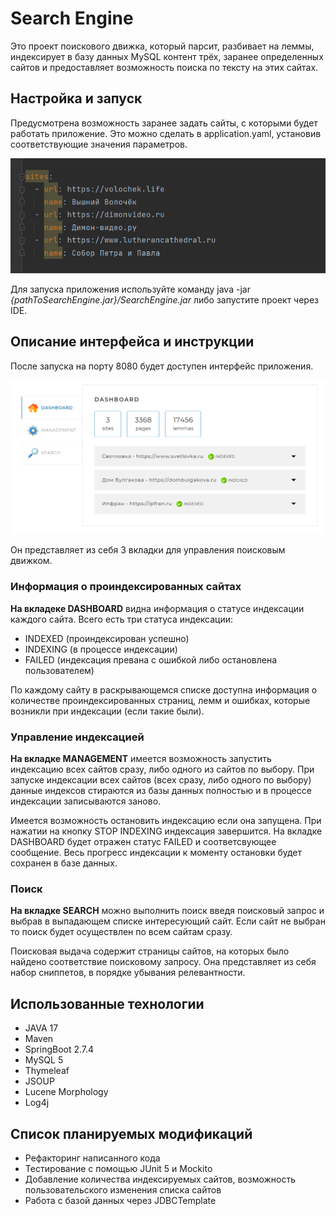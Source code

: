 # Search Engine

Это проект поискового движка, который парсит, 
разбивает на леммы, 
индексирует в базу данных MySQL контент трёх, 
заранее определенных сайтов 
и предоставляет возможность поиска по тексту на этих сайтах.

## Настройка и запуск

Предусмотрена возможность заранее задать сайты, 
с которыми будет работать приложение. Это можно сделать в
application.yaml, установив соответствующие значения 
параметров.

![img.png](imagesmd/img.png)



Для запуска приложения используйте команду java -jar 
*{pathToSearchEngine.jar}/SearchEngine.jar* либо запустите
проект через IDE. 

## Описание интерфейса и инструкции

После запуска на порту 8080 будет доступен 
интерфейс приложения. 

![img_1.png](imagesmd/img_1.png)

Он представляет из себя 3 вкладки для управления поисковым
движком.

### Информация о проиндексированных сайтах

**На вкладеке DASHBOARD** видна информация о статусе 
индексации каждого сайта. Всего есть три статуса индексации:

- INDEXED (проиндексирован успешно)
- INDEXING (в процессе индексации)
- FAILED (индексация превана с ошибкой либо остановлена
пользователем)

По каждому сайту в раскрывающемся списке доступна информация
о количестве проиндексированных страниц, лемм и ошибках, которые возникли
при индексации (если такие были).

### Управление индексацией

**На вкладке MANAGEMENT** имеется возможность запустить индексацию всех 
сайтов сразу, либо одного из сайтов по выбору.
При запуске индексации всех сайтов (всех сразу, либо одного по выбору) 
данные индексов стираются из базы 
данных полностью и в процессе индексации записываются заново.

Имеется возможность остановить индексацию если она запущена. 
При нажатии на кнопку STOP INDEXING индексация завершится. На 
вкладке DASHBOARD будет отражен статус FAILED и соответсвующее
сообщение. Весь прогресс индексации к моменту остановки будет сохранен
в базе данных.

### Поиск

**На вкладке SEARCH** можно выполнить поиск введя поисковый запрос и 
выбрав в выпадающем списке интересующий сайт. Если сайт не выбран то 
поиск будет осуществлен по всем сайтам сразу.

Поисковая выдача содержит страницы сайтов, на которых было найдено 
соответствие поисковому запросу. Она представляет из себя 
набор сниппетов, в порядке убывания релевантности.

## Использованные технологии

- JAVA 17
- Maven
- SpringBoot 2.7.4
- MySQL 5
- Thymeleaf
- JSOUP
- Lucene Morphology
- Log4j

## Список планируемых модификаций

- Рефакторинг написанного кода
- Тестирование с помощью JUnit 5 и Mockito
- Добавление количества индексируемых сайтов, 
возможность пользовательского изменения списка сайтов
- Работа с базой данных через JDBCTemplate

 



